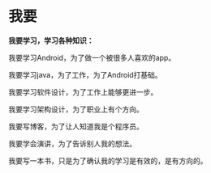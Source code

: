 # 我要

**我要学习，学习各种知识：**

我要学习Android，为了做一个被很多人喜欢的app。

我要学习java，为了工作，为了Android打基础。

我要学习软件设计，为了工作上能够更进一步。

我要学习架构设计，为了职业上有个方向。

我要写博客，为了让人知道我是个程序员。

我要学会演讲，为了告诉别人我的想法。

我要写一本书，只是为了确认我的学习是有效的，是有方向的。

